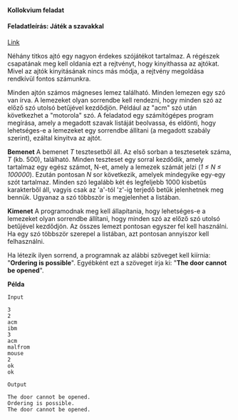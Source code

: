 #### Kollokvium feladat
#### Feladatleírás: Játék a szavakkal
[Link](https://www.spoj.com/problems/WORDS1/)

Néhány titkos ajtó egy nagyon érdekes szójátékot tartalmaz. A régészek csapatának meg kell oldania ezt a rejtvényt, hogy kinyithassa az ajtókat. Mivel az ajtók kinyitásának nincs más módja, a rejtvény megoldása rendkívül fontos számunkra.

Minden ajtón számos mágneses lemez található. Minden lemezen egy szó van írva. A lemezeket olyan sorrendbe kell rendezni, hogy minden szó az előző szó utolsó betűjével kezdődjön. Például az "acm" szó után következhet a "motorola" szó. A feladatod egy számítógépes program megírása, amely a megadott szavak listáját beolvassa, és eldönti, hogy lehetséges-e a lemezeket egy sorrendbe állítani (a megadott szabály szerint), ezáltal kinyitva az ajtót.

**Bemenet**
A bemenet _T_ tesztesetből áll. Az első sorban a tesztesetek száma, _T_ (kb. 500), található. Minden teszteset egy sorral kezdődik, amely tartalmaz egy egész számot, N-et, amely a lemezek számát jelzi (_1 ≤ N ≤ 100000_). Ezután pontosan _N_ sor következik, amelyek mindegyike egy-egy szót tartalmaz. Minden szó legalább két és legfeljebb 1000 kisbetűs karakterből áll, vagyis csak az 'a'-tól 'z'-ig terjedő betűk jelenhetnek meg bennük. Ugyanaz a szó többször is megjelenhet a listában.

**Kimenet**
A programodnak meg kell állapítania, hogy lehetséges-e a lemezeket olyan sorrendbe állítani, hogy minden szó az előző szó utolsó betűjével kezdődjön. Az összes lemezt pontosan egyszer fel kell használni. Ha egy szó többször szerepel a listában, azt pontosan annyiszor kell felhasználni.

Ha létezik ilyen sorrend, a programnak az alábbi szöveget kell kiírnia: "**Ordering is possible**".  Egyébként ezt a szöveget írja ki: "**The door cannot be opened**".

**Példa**

```
Input

3
2
acm
ibm
3
acm
malfrom
mouse
2
ok
ok

Output

The door cannot be opened.
Ordering is possible.
The door cannot be opened.
```